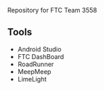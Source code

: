 Repository for FTC Team 3558

## Tools
- Android Studio
- FTC DashBoard
- RoadRunner
- MeepMeep
- LimeLight
  

